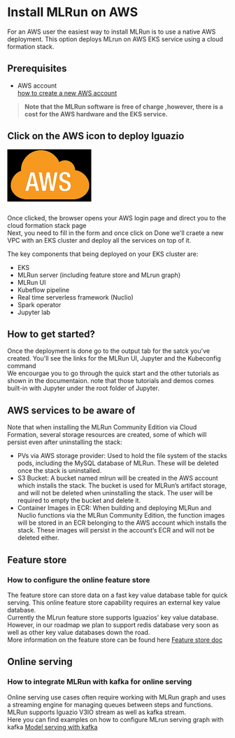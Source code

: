 # Install MLRun on AWS
For an AWS user the easiest way to install MLRun is to use a native AWS deployment. This option deploys MLrun on AWS EKS service using a cloud formation stack.

## Prerequisites
- AWS account <br>
  [how to create a new AWS account](https://aws.amazon.com/premiumsupport/knowledge-center/create-and-activate-aws-account/)


> **Note that the MLRun software is free of charge ,however, there is a cost for the AWS hardware and the EKS service.**


## Click on the AWS icon to deploy Iguazio
<a href="https://us-east-1.console.aws.amazon.com/cloudformation/home?region=us-east-1#/stacks/quickcreate?templateUrl=https%3A%2F%2Fmlrun-kit-alexp.s3.us-east-2.amazonaws.com%2Fquickstart-amazon-eks%2Ftemplates%2Figuazio-mlrun-kit-entrypoint-new-vpc.template.yaml&stackName=MLrun-community%20&param_AdditionalEKSAdminUserArn=&param_AvailabilityZones%5B%5D=&param_ClusterDomain=&param_DeployMLRunKit=true&param_EKSClusterName=&param_KeyPairName=&param_MLrunKitVersion=&param_NodeInstanceFamily=Standard&param_NodeInstanceType=m5.2xlarge&param_NumberOfAZs=3&param_NumberOfNodes=3&param_ProvisionBastionHost=Disabled&param_RegistryDomainName=index.docker.io&param_RegistryEmail=&param_RegistrySuffix=%2Fv1%2F&param_RegistryUsername=&param_RemoteAccessCIDR="><img src="../_static/images/aws-icon.png"></img></a>


Once clicked, the browser opens your AWS login page and direct you to the cloud formation stack page <br>
Next, you need to fill in the form and once click on Done we'll craete a new VPC with an EKS cluster and deploy all the services on top of it. <br>

The key components that being deployed on your EKS cluster are:

* EKS 
* MLRun server (including feature store and MLrun graph)
* MLRun UI
* Kubeflow pipeline
* Real time serverless framework  (Nuclio)
* Spark operator
* Jupyter lab

## How to get started?
Once the deployment is done go to the output tab for the satck you've created. You'll see the links for the MLRun UI, Jupyter and the Kubeconfig command <br>
We encourgae you to go through the quick start and the other tutorials as shown in the documentaion. note that those tutorials and demos comes built-in with Jupyter under the root folder of Jupyter.


## AWS services to be aware of
Note that when installing the MLRun Community Edition via Cloud Formation, several storage resources are created, some of which will persist even after uninstalling the stack:
* PVs via AWS storage provider: Used to hold the file system of the stacks pods, including the MySQL database of MLRun. These will be deleted once the stack is uninstalled.
* S3 Bucket: A bucket named mlrun will be created in the AWS account which installs the stack. The bucket is used for MLRun’s artifact storage, and will not be deleted when uninstalling the stack. The user will be required to empty the bucket and delete it.
* Container Images in ECR: When building and deploying MLRun and Nuclio functions via the MLRun Community Edition, the function images will be stored in an ECR belonging to the AWS account which installs the stack. These images will persist in the account’s ECR and will not be deleted either.

## Feature store
### How to configure the online feature store

The feature store can store data on a fast key value database table for quick serving. This online feature store capability requires an external key value database. <br>
Currently the MLrun feature store supports Iguazios' key value database.<br>
However, in our roadmap we plan to support redis database very soon as well as other key value databases down the road. <br>
More information on the feature store can be found here [Feature store doc](https://docs.mlrun.org/en/latest/feature-store/feature-store.html)
    
## Online serving 
### How to integrate MLRun with kafka for online serving
    
    
Online serving use cases often require working with MLRun graph and uses a streaming engine for managing queues between steps and functions. <br>
MLRun supports Iguazio V3IO stream as well as kafka stream. <br>
Here you can find examples on how to configure MLrun serving graph with kafka <TBD Link>
[Model serving with kafka](https://github.com/mlrun/mlrun/blob/5265121b44b35b0ccc8dbf0430a22d19860cb1c3/docs/serving/model-serving-get-started.ipynb)
    

